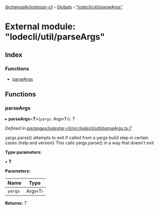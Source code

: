 [@chainsafe/lodestar-cli](../README.md) › [Globals](../globals.md) › ["lodecli/util/parseArgs"](_lodecli_util_parseargs_.md)

# External module: "lodecli/util/parseArgs"

## Index

### Functions

* [parseArgs](_lodecli_util_parseargs_.md#parseargs)

## Functions

###  parseArgs

▸ **parseArgs**<**T**>(`yargs`: Argv‹T›): *T*

*Defined in [packages/lodestar-cli/src/lodecli/util/parseArgs.ts:7](https://github.com/ChainSafe/lodestar/blob/34417abad/packages/lodestar-cli/src/lodecli/util/parseArgs.ts#L7)*

yargs.parse() attempts to exit if called from a yargs build step in certain cases (help and version)
This calls yargs.parse() in a way that doesn't exit

**Type parameters:**

▪ **T**

**Parameters:**

Name | Type |
------ | ------ |
`yargs` | Argv‹T› |

**Returns:** *T*
